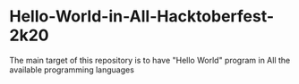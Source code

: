 # Hello-World-in-All-Hacktoberfest-2k20
The main target of this repository is to have "Hello World" program in All the available programming languages 
